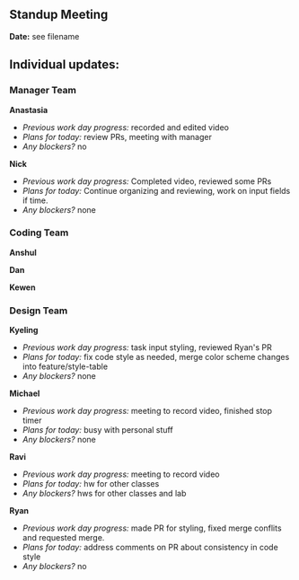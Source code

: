 ## Standup Meeting  
**Date:**  see filename


## Individual updates:  

### Manager Team  
**Anastasia**  
+ *Previous work day progress:*
recorded and edited video
+ *Plans for today:*
review PRs, meeting with manager
+ *Any blockers?*
no
 
**Nick**  
+ *Previous work day progress:* Completed video, reviewed some PRs
+ *Plans for today:* Continue organizing and reviewing, work on input fields if time.
+ *Any blockers?* none

### Coding Team  

**Anshul**  


**Dan**  


**Kewen**  


### Design Team  

**Kyeling**  
+ *Previous work day progress:* task input styling, reviewed Ryan's PR
+ *Plans for today:* fix code style as needed, merge color scheme changes into feature/style-table
+ *Any blockers?* none

**Michael**  
+ *Previous work day progress:* meeting to record video, finished stop timer
+ *Plans for today:* busy with personal stuff
+ *Any blockers?* none

**Ravi**  
+ *Previous work day progress:* meeting to record video
+ *Plans for today:* hw for other classes
+ *Any blockers?* hws for other classes and lab

**Ryan**  
+ *Previous work day progress:*
made PR for styling, fixed merge conflits and requested merge.
+ *Plans for today:*
address comments on PR about consistency in code style
+ *Any blockers?* no

